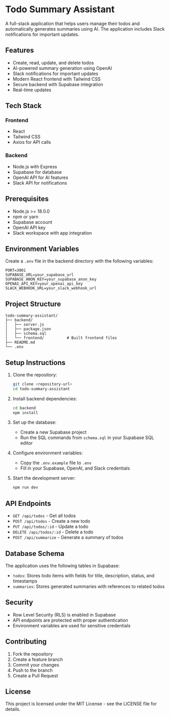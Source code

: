 # Todo Summary Assistant

A full-stack application that helps users manage their todos and automatically generates summaries using AI. The application includes Slack notifications for important updates.

## Features

- Create, read, update, and delete todos
- AI-powered summary generation using OpenAI
- Slack notifications for important updates
- Modern React frontend with Tailwind CSS
- Secure backend with Supabase integration
- Real-time updates

## Tech Stack

### Frontend
- React
- Tailwind CSS
- Axios for API calls

### Backend
- Node.js with Express
- Supabase for database
- OpenAI API for AI features
- Slack API for notifications

## Prerequisites

- Node.js >= 18.0.0
- npm or yarn
- Supabase account
- OpenAI API key
- Slack workspace with app integration

## Environment Variables

Create a `.env` file in the backend directory with the following variables:

```env
PORT=3001
SUPABASE_URL=your_supabase_url
SUPABASE_ANON_KEY=your_supabase_anon_key
OPENAI_API_KEY=your_openai_api_key
SLACK_WEBHOOK_URL=your_slack_webhook_url
```

## Project Structure

```
todo-summary-assistant/
├── backend/
│   ├── server.js
│   ├── package.json
│   ├── schema.sql
│   └── frontend/          # Built frontend files
├── README.md
└── .env
```

## Setup Instructions

1. Clone the repository:
   ```bash
   git clone <repository-url>
   cd todo-summary-assistant
   ```

2. Install backend dependencies:
   ```bash
   cd backend
   npm install
   ```

3. Set up the database:
   - Create a new Supabase project
   - Run the SQL commands from `schema.sql` in your Supabase SQL editor

4. Configure environment variables:
   - Copy the `.env.example` file to `.env`
   - Fill in your Supabase, OpenAI, and Slack credentials

5. Start the development server:
   ```bash
   npm run dev
   ```

## API Endpoints

- `GET /api/todos` - Get all todos
- `POST /api/todos` - Create a new todo
- `PUT /api/todos/:id` - Update a todo
- `DELETE /api/todos/:id` - Delete a todo
- `POST /api/summarize` - Generate a summary of todos

## Database Schema

The application uses the following tables in Supabase:

- `todos`: Stores todo items with fields for title, description, status, and timestamps
- `summaries`: Stores generated summaries with references to related todos

## Security

- Row Level Security (RLS) is enabled in Supabase
- API endpoints are protected with proper authentication
- Environment variables are used for sensitive credentials

## Contributing

1. Fork the repository
2. Create a feature branch
3. Commit your changes
4. Push to the branch
5. Create a Pull Request

## License

This project is licensed under the MIT License - see the LICENSE file for details. 